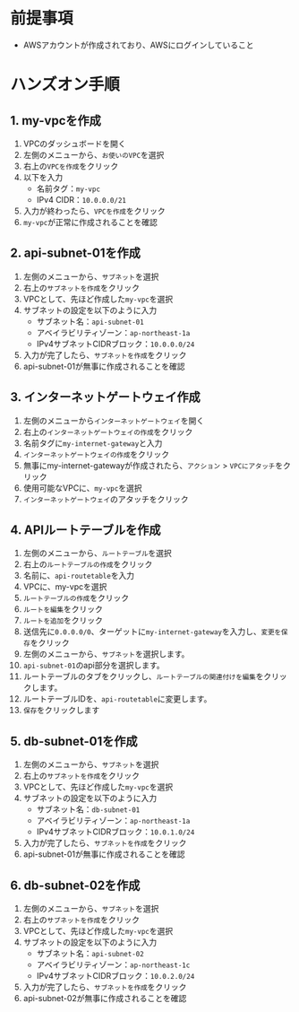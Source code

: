 # 前提事項
- AWSアカウントが作成されており、AWSにログインしていること

# ハンズオン手順
## 1. my-vpcを作成
1. VPCのダッシュボードを開く
2. 左側のメニューから、`お使いのVPC`を選択
3. 右上の`VPCを作成`をクリック
4. 以下を入力
    - 名前タグ：`my-vpc`
    - IPv4 CIDR：`10.0.0.0/21`    
5. 入力が終わったら、`VPCを作成`をクリック
6. `my-vpc`が正常に作成されることを確認

## 2. api-subnet-01を作成
1. 左側のメニューから、`サブネット`を選択
2. 右上の`サブネットを作成`をクリック
3. VPCとして、先ほど作成した`my-vpc`を選択
4. サブネットの設定を以下のように入力
    - サブネット名：`api-subnet-01`
    - アベイラビリティゾーン：`ap-northeast-1a`
    - IPv4サブネットCIDRブロック：`10.0.0.0/24`
5.  入力が完了したら、`サブネットを作成`をクリック
6. api-subnet-01が無事に作成されることを確認

## 3. インターネットゲートウェイ作成
1. 左側のメニューから`インターネットゲートウェイ`を開く
2. 右上の`インターネットゲートウェイの作成`をクリック
3. 名前タグに`my-internet-gateway`と入力
4. `インターネットゲートウェイの作成`をクリック
5. 無事にmy-internet-gatewayが作成されたら、`アクション` > `VPCにアタッチ`をクリック
6. 使用可能なVPCに、`my-vpc`を選択
7. `インターネットゲートウェイ`のアタッチをクリック

## 4. APIルートテーブルを作成
1. 左側のメニューから、`ルートテーブル`を選択
2. 右上の`ルートテーブルの作成`をクリック
3. 名前に、`api-routetable`を入力
4. VPCに、my-vpcを選択
5. `ルートテーブルの作成`をクリック
6. `ルートを編集`をクリック
7. `ルートを追加`をクリック
8. 送信先に`0.0.0.0/0`、ターゲットに`my-internet-gateway`を入力し、`変更を保存`をクリック
9. 左側のメニューから、`サブネット`を選択します。
10. `api-subnet-01`のapi部分を選択します。
11. ルートテーブルのタブをクリックし、`ルートテーブルの関連付けを編集`をクリックします。
12. ルートテーブルIDを、`api-routetable`に変更します。
13. `保存`をクリックします

## 5. db-subnet-01を作成
1. 左側のメニューから、`サブネット`を選択
2. 右上の`サブネットを作成`をクリック
3. VPCとして、先ほど作成した`my-vpc`を選択
4. サブネットの設定を以下のように入力
    - サブネット名：`db-subnet-01`
    - アベイラビリティゾーン：`ap-northeast-1a`
    - IPv4サブネットCIDRブロック：`10.0.1.0/24`
5.  入力が完了したら、`サブネットを作成`をクリック
6. api-subnet-01が無事に作成されることを確認

## 6. db-subnet-02を作成
1. 左側のメニューから、`サブネット`を選択
2. 右上の`サブネットを作成`をクリック
3. VPCとして、先ほど作成した`my-vpc`を選択
4. サブネットの設定を以下のように入力
    - サブネット名：`api-subnet-02`
    - アベイラビリティゾーン：`ap-northeast-1c`
    - IPv4サブネットCIDRブロック：`10.0.2.0/24`
5.  入力が完了したら、`サブネットを作成`をクリック
6. api-subnet-02が無事に作成されることを確認
